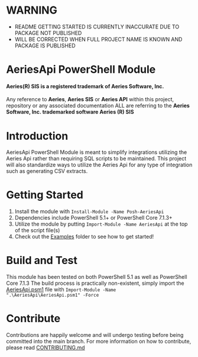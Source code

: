 # WARNING
* README GETTING STARTED IS CURRENTLY INACCURATE DUE TO PACKAGE NOT PUBLISHED
* WILL BE CORRECTED WHEN FULL PROJECT NAME IS KNOWN AND PACKAGE IS PUBLISHED

# AeriesApi PowerShell Module
#### Aeries(R) SIS is a registered trademark of Aeries Software, Inc.
Any reference to **Aeries**, **Aeries SIS** or **Aeries API** within this project, repository or any associated documentation ALL are referring to the **Aeries Software, Inc. trademarked software Aeries (R) SIS**

# Introduction 
AeriesApi PowerShell Module is meant to simplify integrations utilizing the Aeries Api rather than requiring SQL scripts to be maintained.
This project will also standardize ways to utilize the Aeries Api for any type of integration such as generating CSV extracts.

# Getting Started
1.	Install the module with `Install-Module -Name Posh-AeriesApi`
2.	Dependencies include PowerShell 5.1+ or PowerShell Core 7.1.3+
3.	Utilize the module by putting `Import-Module -Name AeriesApi` at the top of the script file(s)
4.	Check out the [Examples](Examples) folder to see how to get started!

# Build and Test
This module has been tested on both PowerShell 5.1 as well as PowerShell Core 7.1.3
The build process is practically non-existent, simply import the [AeriesApi.psm1](AeriesApi\AeriesApi.psm1) file with `Import-Module -Name ".\AeriesApi\AeriesApi.psm1" -Force`

# Contribute
Contributions are happily welcome and will undergo testing before being committed into the main branch.
For more information on how to contribute, please read [CONTRIBUTING.md](CONTRIBUTING.md)
